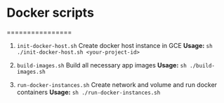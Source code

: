 # Docker scripts
================

1. `init-docker-host.sh` Create docker host instance in GCE
**Usage:** `sh ./init-docker-host.sh <your-project-id>`

2. `build-images.sh` Build all necessary app images
**Usage:** `sh ./build-images.sh`

3. `run-docker-instances.sh` Create network and volume and run docker containers
**Usage:** `sh ./run-docker-instances.sh`
